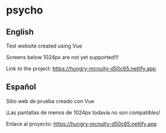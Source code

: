 # psycho

## English

Test website created using Vue

Screens below 1024px are not yet supported!!!

Link to the project: https://hungry-mcnulty-d50c65.netlify.app

## Español

Sitio web de prueba creado con Vue

¡Las pantallas de menos de 1024px todavía no son compatibles!

Enlace al proyecto: https://hungry-mcnulty-d50c65.netlify.app
